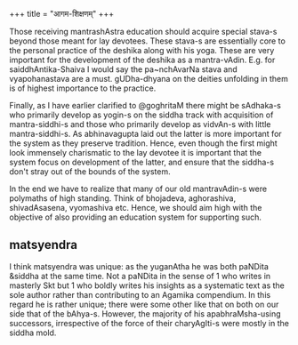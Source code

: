 +++
title = "आगम-शिक्षणम्"
+++

Those receiving mantrashAstra education should acquire special stava-s beyond those meant for lay devotees. These stava-s are essentially core to the personal practice of the deshika along with his yoga. These are very important for the development of the deshika as a mantra-vAdin. E.g. for saiddhAntika-Shaiva I would say the pa~nchAvarNa stava and vyapohanastava are a must. gUDha-dhyana on the deities unfolding in them is of highest importance to the practice. 

Finally, as I have earlier clarified to @goghritaM there might be sAdhaka-s who primarily develop as yogin-s on the siddha track with acquisition of mantra-siddhi-s and those who primarily develop as vidvAn-s with little mantra-siddhi-s. As abhinavagupta laid out the latter is more important for the system as they preserve tradition. Hence, even though the first might look immensely charismatic to the lay devotee it is important that the system focus on development of the latter, and ensure that the siddha-s don't stray out of the bounds of the system.

In the end we have to realize that many of our old mantravAdin-s were polymaths of high standing. Think of bhojadeva, aghorashiva, shivadAsasena, vyomashiva etc.  Hence, we should aim high with the objective of also providing an education system for supporting such.

## matsyendra
I think matsyendra was unique: as the yuganAtha he was both paNDita &siddha at the same time. Not a paNDita in the sense of 1 who writes in masterly Skt but 1 who boldly writes his insights as a systematic text as the sole author rather than contributing to an Agamika compendium. In this regard he is rather unique; there were some other like that on both on our side that of the bAhya-s. However, the majority of his apabhraMsha-using successors, irrespective of the force of their charyAgIti-s were mostly in the siddha mold.